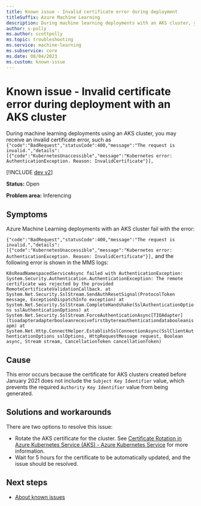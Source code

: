 ```yaml
---
title: Known issue - Invalid certificate error during deployment
titleSuffix: Azure Machine Learning
description: During machine learning deployments with an AKS cluster, you may receive an invalid certificate error.
author: s-polly
ms.author: scottpolly
ms.topic: troubleshooting  
ms.service: machine-learning
ms.subservice: core
ms.date: 08/04/2023
ms.custom: known-issue
---
```


# Known issue  - Invalid certificate error during deployment with an AKS cluster

During machine learning deployments using an AKS cluster, you may receive an invalid certificate error, such as `{"code":"BadRequest","statusCode":400,"message":"The request is invalid.","details":[{"code":"KubernetesUnaccessible","message":"Kubernetes error: AuthenticationException. Reason: InvalidCertificate"}],`

 

[!INCLUDE [dev v2](../includes/machine-learning-dev-v2.md)]

**Status:** Open

**Problem area:** Inferencing

## Symptoms

Azure Machine Learning deployments with an AKS cluster fail with the error:

`{"code":"BadRequest","statusCode":400,"message":"The request is invalid.","details":[{"code":"KubernetesUnaccessible","message":"Kubernetes error: AuthenticationException. Reason: InvalidCertificate"}],`
and the following error is shown in the MMS logs:

`K8sReadNamespacedServiceAsync failed with AuthenticationException: System.Security.Authentication.AuthenticationException: The remote certificate was rejected by the provided RemoteCertificateValidationCallback. at System.Net.Security.SslStream.SendAuthResetSignal(ProtocolToken message, ExceptionDispatchInfo exception) at System.Net.Security.SslStream.CompleteHandshake(SslAuthenticationOptions sslAuthenticationOptions) at System.Net.Security.SslStream.ForceAuthenticationAsync[TIOAdapter](tioadapteradapterbooleanreceivefirstbytereauthenticationdatabooleanisapm) at System.Net.Http.ConnectHelper.EstablishSslConnectionAsync(SslClientAuthenticationOptions sslOptions, HttpRequestMessage request, Boolean async, Stream stream, CancellationToken cancellationToken)`

## Cause

This error occurs because the certificate for AKS clusters created before January 2021 does not include the `Subject Key Identifier` value, which prevents the required `Authority Key Identifier` value from being generated.

## Solutions and workarounds

There are two options to resolve this issue:
- Rotate the AKS certificate for the cluster. See [Certificate Rotation in Azure Kubernetes Service (AKS) - Azure Kubernetes Service](../../aks/certificate-rotation.md) for more information.
- Wait for 5 hours for the certificate to be automatically updated, and the issue should be resolved. 

## Next steps

- [About known issues](azure-machine-learning-known-issues.md)
